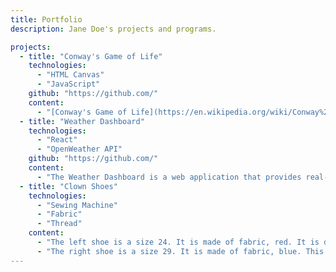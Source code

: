 ```yaml
---
title: Portfolio
description: Jane Doe's projects and programs.

projects:
  - title: "Conway's Game of Life"
    technologies:
      - "HTML Canvas"
      - "JavaScript"
    github: "https://github.com/"
    content:
      - "[Conway's Game of Life](https://en.wikipedia.org/wiki/Conway%27s_Game_of_Life) is a cellular automaton designed by the late [John Conway](https://en.wikipedia.org/wiki/John_Horton_Conway#). It's a \"0-player game\" played out on a discretely mutating matrix of square, binary cells. The state of the each cell in the grid from one 'generation' (grid state) to the next is determined by the states of its 'neighbors' (immediately adjacent cells). For example, if a cell is 'alive' in the curent generation, and has more than 3 living neighbors, it will be dead in the next generation, as if by overpopulation."
  - title: "Weather Dashboard"
    technologies:
      - "React"
      - "OpenWeather API"
    github: "https://github.com/"
    content:
      - "The Weather Dashboard is a web application that provides real-time weather updates for any location. It utilizes the [OpenWeather API](https://openweathermap.org/api) to fetch current weather data, including temperature, humidity, and wind speed. Built with [React](https://reactjs.org/), the application features a responsive design and allows users to search for cities and view detailed weather forecasts."
  - title: "Clown Shoes"
    technologies:
      - "Sewing Machine"
      - "Fabric"
      - "Thread"
    content: 
      - "The left shoe is a size 24. It is made of fabric, red. It is designed for use only by clowns. It is not suitable."
      - "The right shoe is a size 29. It is made of fabric, blue. This shoe is purely theoretical. Members of polite society are would not entertain the idea of utilizing this."
---
```

